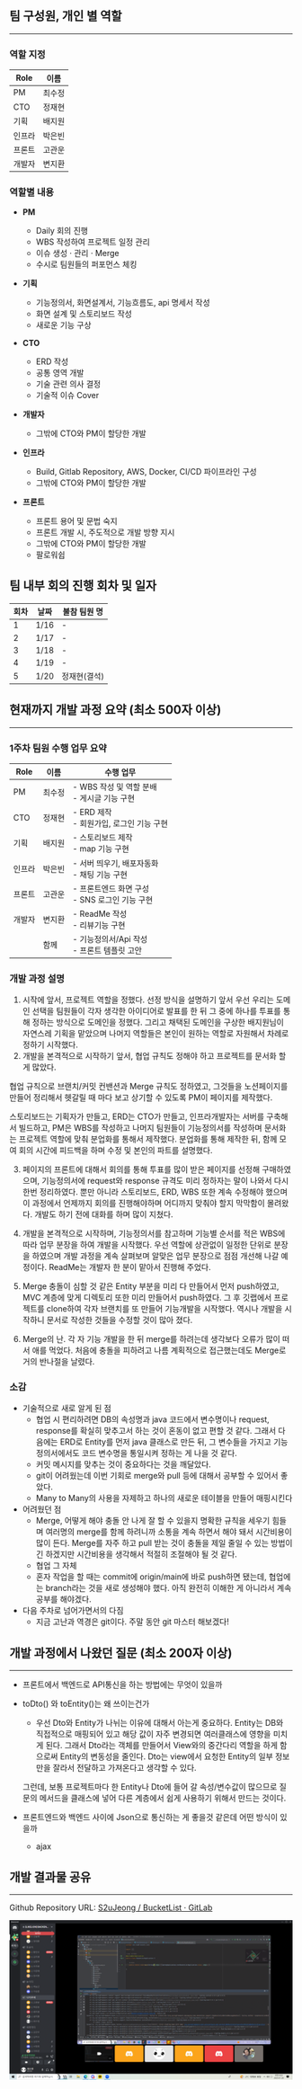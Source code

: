 ## 팀 구성원, 개인 별 역할

---

### 역할 지정
| Role | 이름 |
| --- | --- |
| PM | 최수정 |
| CTO | 정재현 |
| 기획 | 배지원 |
| 인프라 | 박은빈 |
| 프론트 | 고관운 |
| 개발자 | 변지환 |


### 역할별 내용

- **PM**
    - Daily 회의 진행
    - WBS 작성하여 프로젝트 일정 관리
    - 이슈 생성 · 관리 · Merge
    - 수시로 팀원들의 퍼포먼스 체킹
  
- **기획**
    - 기능정의서, 화면설계서, 기능흐름도, api 명세서 작성
    - 화면 설계 및 스토리보드 작성
    - 새로운 기능 구상
  
- **CTO**
    - ERD 작성
    - 공통 영역 개발
    - 기술 관련 의사 결정
    - 기술적 이슈 Cover

- **개발자**
    - 그밖에 CTO와 PM이 할당한 개발

- **인프라**
    - Build, Gitlab Repository, AWS, Docker, CI/CD 파이프라인 구성
    - 그밖에 CTO와 PM이 할당한 개발

- **프론트**
    - 프론트 용어 및 문법 숙지
    - 프론트 개발 시, 주도적으로 개발 방향 지시
    - 그밖에 CTO와 PM이 할당한 개발
    - 팔로워쉽

## 팀 내부 회의 진행 회차 및 일자
| 회차 | 날짜 | 불참 팀원 명 |
| --- | --- | --- |
| 1 | 1/16 | - |
| 2 | 1/17 | - |
| 3 | 1/18 | - |
| 4 | 1/19 | - |
| 5 | 1/20 | 정재현(결석) |

## 현재까지 개발 과정 요약 (최소 500자 이상)

---

### 1주차 팀원 수행 업무 요약

| Role   | 이름   | 수행 업무                                          |
| ------ | ------ | -------------------------------------------------- |
| PM     | 최수정 | - WBS 작성 및 역할 분배<br />- 게시글 기능 구현    |
| CTO    | 정재현 | - ERD 제작<br />- 회원가입, 로그인 기능 구현       |
| 기획   | 배지원 | - 스토리보드 제작<br />- map 기능 구현             |
| 인프라 | 박은빈 | - 서버 띄우기, 배포자동화 <br />- 채팅 기능 구현   |
| 프론트 | 고관운 | - 프론트엔드 화면 구성<br />- SNS 로그인 기능 구현 |
| 개발자 | 변지환 | - ReadMe 작성<br />- 리뷰기능 구현                 |
|        | 함께   | - 기능정의서/Api 작성<br />- 프론트 템플릿 고안    |

### 개발 과정 설명

1. 시작에 앞서, 프로젝트 역할을 정했다. 선정 방식을 설명하기 앞서 우선 우리는 도메인 선택을 팀원들이 각자 생각한 아이디어로 발표를 한 뒤  그 중에 하나를 투표를 통해 정하는 방식으로 도메인을 정했다.  그리고  채택된 도메인을 구상한 배지원님이 자연스레 기획을 맡았으며 나머지 역할들은 본인이 원하는 역할로 자원해서 차례로 정하기 시작했다.
2. 개발을 본격적으로 시작하기 앞서,  협업 규칙도 정해야 하고 프로젝트를 문서화 할 게 많았다.

협업 규칙으로 브랜치/커밋 컨밴션과 Merge 규칙도 정하였고, 그것들을 노션페이지를 만들어 정리해서 헷갈릴 때 마다 보고 상기할 수 있도록 PM이 페이지를 제작했다.

스토리보드는 기획자가 만들고, ERD는 CTO가 만들고, 인프라개발자는 서버를 구축해서 빌드하고, PM은 WBS를 작성하고 나머지 팀원들이 기능정의서를 작성하며 문서화는 프로젝트 역할에 맞춰 분업화를 통해서 제작했다. 분업화를 통해 제작한 뒤, 함께 모여 회의 시간에 피드백을 하며 수정 및 본인의 파트를 설명했다.

3. 페이지의 프론트에 대해서 회의를 통해 투표를 많이 받은 페이지를 선정해 구매하였으며, 기능정의서에 request와 response 규격도 미리 정하자는 말이 나와서 다시 한번 정리하였다. 뿐만 아니라 스토리보드, ERD,  WBS 또한 계속 수정해야 했으며 이 과정에서 언제까지 회의를 진행해야하며 어디까지 맞춰야 할지 막막함이 몰려왔다. 개발도 하기 전에 대화를 하며 많이 지쳤다.

4. 개발을 본격적으로 시작하며, 기능정의서를 참고하며 기능별 순서를 적은 WBS에 따라 업무 분장을 하여 개발을 시작했다. 우선 역할에 상관없이 일정한 단위로 분장을 하였으며 개발 과정을 계속 살펴보며 알맞은 업무 분장으로 점점 개선해 나갈 예정이다. ReadMe는 개발자 한 분이 맡아서 진행해 주었다.

5. Merge 충돌이 심할 것 같은 Entity 부분을 미리 다 만들어서 먼저 push하였고, MVC 계층에 맞게 디렉토리 또한 미리 만들어서 push하였다. 그 후 깃랩에서 프로젝트를 clone하여 각자 브랜치를 또 만들어 기능개발을 시작했다. 역시나 개발을 시작하니 문서로 작성한 것들을 수정할 것이 많아 졌다.

6. Merge의 난. 각 자 기능 개발을 한 뒤 merge를 하려는데 생각보다 오류가 많이 떠서 애를 먹었다. 처음에 충돌을 피하려고 나름 계획적으로 접근했는데도 Merge로 거의 반나절을 날렸다.



### 소감

- 기술적으로 새로 알게 된 점
    - 협업 시 편리하려면 DB의 속성명과 java 코드에서 변수명이나 request, response를 확실히 맞추고서 하는 것이 혼동이 없고 편할 것 같다.
      그래서 다음에는 ERD로 Entity를 먼저 java 클래스로 만든 뒤, 그 변수들을 가지고 기능정의서에서도 코드 변수명을 통일시켜 정하는 게 나을 것 같다.
    - 커밋 메시지를 맞추는 것이 중요하다는 것을 깨달았다.
    - git이 어려웠는데 이번 기회로 merge와 pull 등에 대해서 공부할 수 있어서 좋았다.
    - Many to Many의 사용을 자제하고 하나의 새로운 테이블을 만들어 매핑시킨다
- 어려웠던 점
    - Merge, 어떻게 해야 충돌 안 나게 잘 할 수 있을지 명확한 규칙을 세우기 힘들며 여러명의 merge를 함께 하려니까 소통을 계속 하면서 해야 돼서 시간비용이 많이 든다. Merge를 자주 하고 pull 받는 것이 충돌을 제일 줄일 수 있는 방법이긴 하겠지만 시간비용을 생각해서 적절히 조절해야 될 것 같다.
    - 협업 그 자체
    - 혼자 작업을 할 때는 commit에 origin/main에 바로 push하면 됐는데, 협업에는 branch라는 것을 새로 생성해야 했다. 아직 완전히 이해한 게 아니라서 계속 공부를 해야겠다.
- 다음 주차로 넘어가면서의 다짐
    - 지금 고난과 역경은 git이다. 주말 동안 git 마스터 해보겠다!

## 개발 과정에서 나왔던 질문 (최소 200자 이상)

---

- 프론트에서 백엔드로 API통신을 하는 방법에는 무엇이 있을까
- toDto() 와 toEntity()는 왜 쓰이는건가
    - 우선 Dto와 Entity가 나뉘는 이유에 대해서 아는게 중요하다. Entity는 DB와 직접적으로 매핑되어 있고 해당 값이 자주 변경되면 여러클래스에 영향을 미치게 된다. 그래서 Dto라는 객체를 만들어서 View와의 중간다리 역할을 하게 함으로써 Entity의 변동성을 줄인다. Dto는 view에서 요청한 Entity의 일부 정보만을 잘라서 전달하고 가져온다고 생각할 수 있다.

  그런데, 보통 프로젝트마다 한 Entity나 Dto에 들어 갈 속성/변수값이 많으므로 질문의 메서드을 클래스에 넣어 다른 계층에서 쉽게 사용하기 위해서 만드는 것이다.
- 프론트엔드와 백엔드 사이에 Json으로 통신하는 게 좋을것 같은데 어떤 방식이 있을까
    - ajax

## 개발 결과물 공유

---

Github Repository URL: [S2uJeong / BucketList · GitLab](https://gitlab.com/S2uJeong1/bucketlist)

![](회의모습.png)
